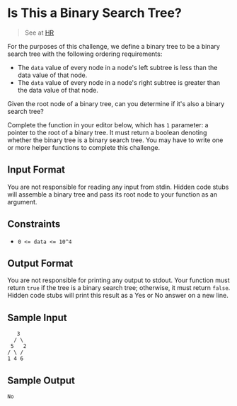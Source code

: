 # Is This a Binary Search Tree?

> See at [HR](https://www.hackerrank.com/challenges/is-binary-search-tree/problem)

For the purposes of this challenge, we define a binary tree
to be a binary search tree with the following ordering
requirements:

* The `data` value of every node in a node's left subtree
  is less than the data value of that node.
* The `data` value of every node in a node's right subtree
  is greater than the data value of that node.

Given the root node of a binary tree, can you determine
if it's also a binary search tree?

Complete the function in your editor below, which has `1` parameter:
a pointer to the root of a binary tree. It must return a boolean
denoting whether the binary tree is a binary search tree.
You may have to write one or more helper functions to complete
this challenge.

## Input Format

You are not responsible for reading any input from stdin.
Hidden code stubs will assemble a binary tree and pass its
root node to your function as an argument.

## Constraints
* `0 <= data <= 10^4`

## Output Format

You are not responsible for printing any output to stdout.
Your function must return `true` if the tree is a binary search
tree; otherwise, it must return `false`. Hidden code stubs will
print this result as a Yes or No answer on a new line.

## Sample Input

```
   3
  / \
 5   2
/ \ /
1 4 6
```

## Sample Output

`No`
